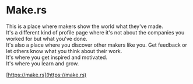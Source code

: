 # Make.rs

This is a place where makers show the world what they've made.  
It's a different kind of profile page where it's not about the companies you worked for but what you've done.  
It's also a place where you discover other makers like you. Get feedback or let others know what you think about their work.  
It's where you get inspired and motivated.  
It's where you learn and grow.  

[https://make.rs](https://make.rs)
